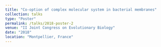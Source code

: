 ```yaml
---
title: "Co‑option of complex molecular system in bacterial membranes"
collection: talks
type: "Poster"
permalink: /talks/2018-poster-2
venue: "II Joint Congress on Evolutionary Biology"
date: "2018"
location: "Montpellier, France"
---
```

